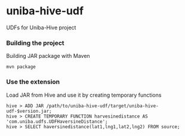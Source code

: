 uniba-hive-udf
==============

UDFs for Uniba-Hive project


### Building the project

Building JAR package with Maven

```
mvn package
```

### Use the extension

Load JAR from Hive and use it by creating temporary functions

```
hive > ADD JAR /path/to/uniba-hive-udf/target/uniba-hive-udf-$version.jar;
hive > CREATE TEMPORARY FUNCTION harvesinedistance AS 'com.uniba.udfs.UDFHaversineDistance';
hive > SELECT haversinedistance(lat1,lng1,lat2,lng2) FROM source;
```